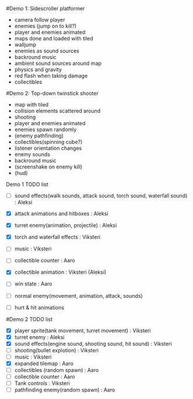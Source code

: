 #Demo 1: Sidescroller platformer

- camera follow player
- enemies (jump on to kill?)
- player and enemies animated
- maps done and loaded with tiled
- walljump
- enemies as sound sources
- backround music
- ambient sound sources around map
- physics and gravity
- red flash when taking damage
- collectibles

#Demo 2: Top-down twinstick shooter

- map with tiled
- collision elements scattered around
- shooting
- player and enemies animated
- enemies spawn randomly
- (enemy pathfinding)
- collectibles(spinning cube?)
- listener orientation changes
- enemy sounds
- backround music
- (screenshake on enemy kill)
- (hud)


Demo 1 TODO list
- [ ] sound effects(walk sounds, attack sound, torch sound, waterfall sound) : Aleksi
- [x] attack animations and hitboxes : Aleksi
- [x] turret enemy(animation, projectile) : Aleksi
- [x] torch and waterfall effects : Viksteri
- [ ] music : Viksteri
- [ ] collectible counter : Aaro
- [x] collectible animation : Viksteri (Aleksi)
- [ ] win state : Aaro
- [ ] normal enemy(movement, animation, attack, sounds)
- [ ] hurt & hit animations


#Demo 2 TODO list
- [x] player sprite(tank movement, turret movement) : Viksteri
- [x] turret enemy : Aleksi
- [x] sound effects(engine sound, shooting sound, hit sound) : Viksteri
- [ ] shooting(bullet explotion) : Viksteri
- [ ] music : Viksteri
- [x] expanded tilemap : Aaro
- [ ] collectibles (random spawn) : Aaro
- [ ] collectible counter : Aaro
- [ ] Tank controls : Viksteri
- [ ] pathfinding enemy(random spawn) : Aaro
